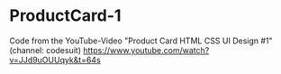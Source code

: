 # ProductCard-1
Code from the YouTube-Video "Product Card HTML CSS UI Design #1" (channel: codesuit)
https://www.youtube.com/watch?v=JJd9uOUUqyk&t=64s
